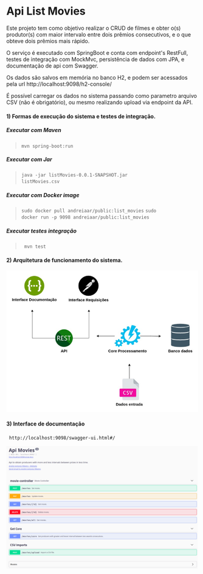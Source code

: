 # Api List Movies

Este projeto tem como objetivo realizar o CRUD de filmes e obter o(s) produtor(s) com maior intervalo entre dois prêmios consecutivos, e o que obteve dois prêmios mais rápido.

O serviço é executado com SpringBoot e conta com endpoint's RestFull, testes de integração com MockMvc, persistência de dados com JPA, e documentação de api com Swagger.

Os dados são salvos em memória no banco H2, e podem ser acessados pela url http://localhost:9098/h2-console/

É possível carregar os dados no sistema passando como parametro arquivo CSV (não é obrigatório), ou mesmo realizando upload via endpoint da API.

#### 1) Formas de execução do sistema e testes de integração.

   ##### Executar com Maven 
   ><code>mvn spring-boot:run</code>

   ##### Executar com Jar 
   ><code>java -jar listMovies-0.0.1-SNAPSHOT.jar listMovies.csv</code>

   ##### Executar com Docker image
   ><code>sudo docker pull andreiaar/public:list_movies</code> <code>sudo docker run -p 9098 andreiaar/public:list_movies</code>

   ##### Executar testes integração 
   ><code> mvn test</code>

#### 2) Arquitetura de funcionamento do sistema.
![](img/arquitetura.jpg)

#### 3) Interface de documentação
<code> http://localhost:9098/swagger-ui.html#/</code>

![](img/swagger.png)
